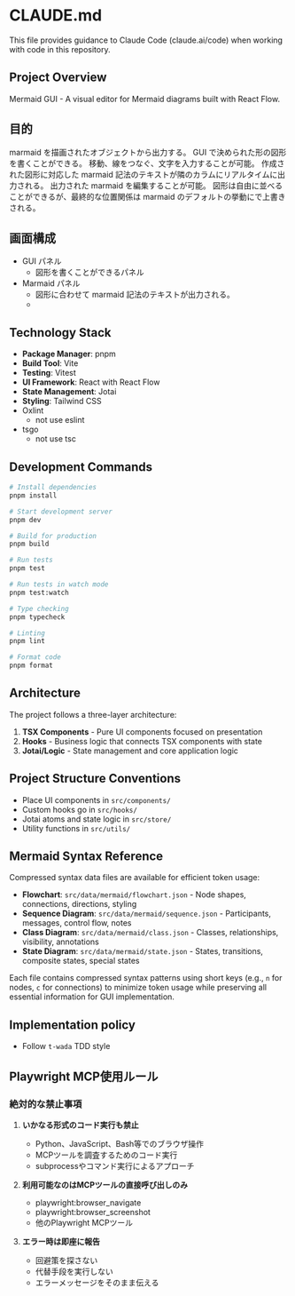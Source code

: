 # CLAUDE.md

This file provides guidance to Claude Code (claude.ai/code) when working with code in this repository.

## Project Overview

Mermaid GUI - A visual editor for Mermaid diagrams built with React Flow.

## 目的

marmaid を描画されたオブジェクトから出力する。
GUI で決められた形の図形を書くことができる。
移動、線をつなぐ、文字を入力することが可能。
作成された図形に対応した marmaid 記法のテキストが隣のカラムにリアルタイムに出力される。
出力された marmaid を編集することが可能。
図形は自由に並べることができるが、最終的な位置関係は marmaid のデフォルトの挙動にで上書きされる。

## 画面構成

- GUI パネル
  - 図形を書くことができるパネル
- Marmaid パネル
  - 図形に合わせて marmaid 記法のテキストが出力される。
  -

## Technology Stack

- **Package Manager**: pnpm
- **Build Tool**: Vite
- **Testing**: Vitest
- **UI Framework**: React with React Flow
- **State Management**: Jotai
- **Styling**: Tailwind CSS
- Oxlint
  - not use eslint
- tsgo
  - not use tsc

## Development Commands

```bash
# Install dependencies
pnpm install

# Start development server
pnpm dev

# Build for production
pnpm build

# Run tests
pnpm test

# Run tests in watch mode
pnpm test:watch

# Type checking
pnpm typecheck

# Linting
pnpm lint

# Format code
pnpm format
```

## Architecture

The project follows a three-layer architecture:

1. **TSX Components** - Pure UI components focused on presentation
2. **Hooks** - Business logic that connects TSX components with state
3. **Jotai/Logic** - State management and core application logic

## Project Structure Conventions

- Place UI components in `src/components/`
- Custom hooks go in `src/hooks/`
- Jotai atoms and state logic in `src/store/`
- Utility functions in `src/utils/`

## Mermaid Syntax Reference

Compressed syntax data files are available for efficient token usage:

- **Flowchart**: `src/data/mermaid/flowchart.json` - Node shapes, connections, directions, styling
- **Sequence Diagram**: `src/data/mermaid/sequence.json` - Participants, messages, control flow, notes
- **Class Diagram**: `src/data/mermaid/class.json` - Classes, relationships, visibility, annotations
- **State Diagram**: `src/data/mermaid/state.json` - States, transitions, composite states, special states

Each file contains compressed syntax patterns using short keys (e.g., `n` for nodes, `c` for connections) to minimize token usage while preserving all essential information for GUI implementation.

## Implementation policy

- Follow `t-wada` TDD style

## Playwright MCP使用ルール

### 絶対的な禁止事項

1. **いかなる形式のコード実行も禁止**
   - Python、JavaScript、Bash等でのブラウザ操作
   - MCPツールを調査するためのコード実行
   - subprocessやコマンド実行によるアプローチ

2. **利用可能なのはMCPツールの直接呼び出しのみ**
   - playwright:browser_navigate
   - playwright:browser_screenshot
   - 他のPlaywright MCPツール

3. **エラー時は即座に報告**
   - 回避策を探さない
   - 代替手段を実行しない
   - エラーメッセージをそのまま伝える
